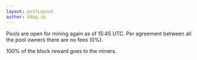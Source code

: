 ```yaml
---
layout: postLayout
author: Xdag.io
---
```


Pools are open for mining again as of 15:45 UTC. Per agreement between all the pool owners there are no fees (0%).

100% of the block reward goes to the miners.